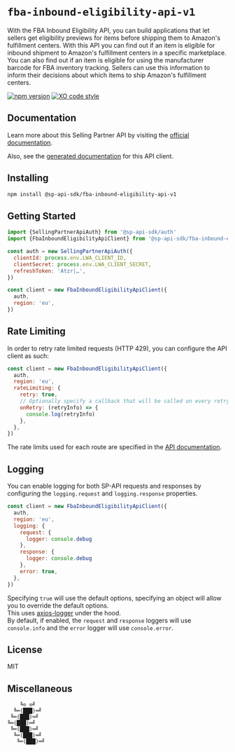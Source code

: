# `fba-inbound-eligibility-api-v1`

With the FBA Inbound Eligibility API, you can build applications that let sellers get eligibility previews for items before shipping them to Amazon's fulfillment centers. With this API you can find out if an item is eligible for inbound shipment to Amazon's fulfillment centers in a specific marketplace. You can also find out if an item is eligible for using the manufacturer barcode for FBA inventory tracking. Sellers can use this information to inform their decisions about which items to ship Amazon's fulfillment centers.

[![npm version](https://badgen.net/npm/v/@sp-api-sdk/fba-inbound-eligibility-api-v1)](https://www.npmjs.com/package/@sp-api-sdk/fba-inbound-eligibility-api-v1)
[![XO code style](https://badgen.net/badge/code%20style/XO/cyan)](https://github.com/xojs/xo)

## Documentation

Learn more about this Selling Partner API by visiting the [official documentation](https://developer-docs.amazon.com/sp-api/docs).

Also, see the [generated documentation](https://bizon.github.io/selling-partner-api-sdk/modules/_sp_api_sdk_fba_inbound_eligibility_api_v1.html) for this API client.

## Installing

```sh
npm install @sp-api-sdk/fba-inbound-eligibility-api-v1
```

## Getting Started

```javascript
import {SellingPartnerApiAuth} from '@sp-api-sdk/auth'
import {FbaInboundEligibilityApiClient} from '@sp-api-sdk/fba-inbound-eligibility-api-v1'

const auth = new SellingPartnerApiAuth({
  clientId: process.env.LWA_CLIENT_ID,
  clientSecret: process.env.LWA_CLIENT_SECRET,
  refreshToken: 'Atzr|…',
})

const client = new FbaInboundEligibilityApiClient({
  auth,
  region: 'eu',
})
```

## Rate Limiting

In order to retry rate limited requests (HTTP 429), you can configure the API client as such:

```javascript
const client = new FbaInboundEligibilityApiClient({
  auth,
  region: 'eu',
  rateLimiting: {
    retry: true,
    // Optionally specify a callback that will be called on every retry.
    onRetry: (retryInfo) => {
      console.log(retryInfo)
    },
  },
})
```

The rate limits used for each route are specified in the [API documentation](https://developer-docs.amazon.com/sp-api/docs).

## Logging

You can enable logging for both SP-API requests and responses by configuring the `logging.request` and `logging.response` properties.

```javascript
const client = new FbaInboundEligibilityApiClient({
  auth,
  region: 'eu',
  logging: {
    request: {
      logger: console.debug
    },
    response: {
      logger: console.debug
    },
    error: true,
  },
})
```

Specifying `true` will use the default options, specifying an object will allow you to override the default options.  
This uses [axios-logger](https://github.com/hg-pyun/axios-logger) under the hood.  
By default, if enabled, the `request` and `response` loggers will use `console.info` and the `error` logger will use `console.error`.


## License

MIT

## Miscellaneous

```
    ╚⊙ ⊙╝
  ╚═(███)═╝
 ╚═(███)═╝
╚═(███)═╝
 ╚═(███)═╝
  ╚═(███)═╝
   ╚═(███)═╝
```
